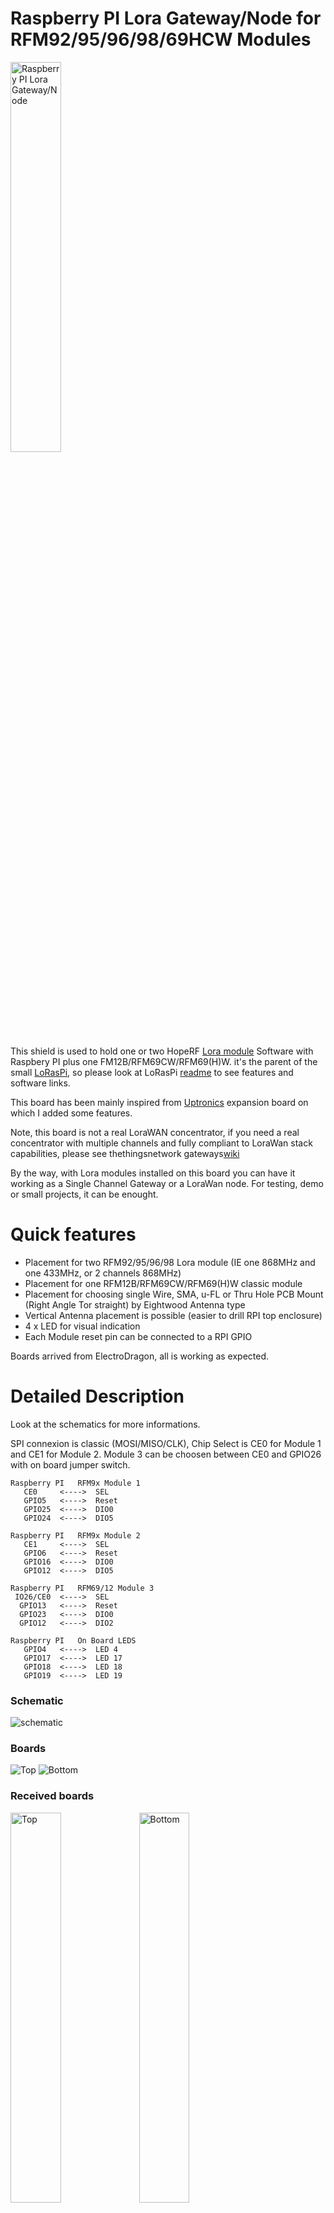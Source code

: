Raspberry PI Lora Gateway/Node for RFM92/95/96/98/69HCW Modules
===============================================================

<img src="https://raw.githubusercontent.com/hallard/RPI-Lora-Gateway/master/images/RPI-Lora-Gateway-mounted.jpg" height="40%" width="40%" alt="Raspberry PI Lora Gateway/Node">    

This shield is used to hold one or two HopeRF [Lora module][4] Software with Raspbery PI plus one FM12B/RFM69CW/RFM69(H)W.
it's the parent of the small [LoRasPi][11], so please look at LoRasPi [readme][12] to see features and software links.

This board has been mainly inspired from [Uptronics][14] expansion board on which I added some features.

Note, this board is not a real LoraWAN concentrator, if you need a real concentrator with multiple channels and fully compliant to LoraWan stack capabilities, please see thethingsnetwork gateways[wiki][1] 

By the way, with Lora modules installed on this board you can have it working as a Single Channel Gateway or a LoraWan node. For testing, demo or small projects, it can be enought.

Quick features 
==============

- Placement for two RFM92/95/96/98 Lora module (IE one 868MHz and one 433MHz, or 2 channels 868MHz)
- Placement for one RFM12B/RFM69CW/RFM69(H)W classic module
- Placement for choosing single Wire, SMA, u-FL or Thru Hole PCB Mount (Right Angle Tor straight)
by Eightwood Antenna type
- Vertical Antenna placement is possible (easier to drill RPI top enclosure)
- 4 x LED for visual indication
- Each Module reset pin can be connected to a RPI GPIO

Boards arrived from ElectroDragon, all is working as expected.

Detailed Description
====================

Look at the schematics for more informations.

SPI connexion is classic (MOSI/MISO/CLK), Chip Select is CE0 for Module 1 and CE1 for Module 2. Module 3 can be choosen between CE0 and GPIO26 with on board jumper switch.

```
Raspberry PI   RFM9x Module 1
   CE0     <---->  SEL
   GPIO5   <---->  Reset
   GPIO25  <---->  DIO0 
   GPIO24  <---->  DIO5 

Raspberry PI   RFM9x Module 2
   CE1     <---->  SEL
   GPIO6   <---->  Reset
   GPIO16  <---->  DIO0 
   GPIO12  <---->  DIO5 

Raspberry PI   RFM69/12 Module 3
 IO26/CE0  <---->  SEL
  GPIO13   <---->  Reset
  GPIO23   <---->  DIO0 
  GPIO12   <---->  DIO2

Raspberry PI   On Board LEDS
   GPIO4   <---->  LED 4
   GPIO17  <---->  LED 17
   GPIO18  <---->  LED 18
   GPIO19  <---->  LED 19
```

### Schematic  
![schematic](https://raw.githubusercontent.com/hallard/RPI-Lora-Gateway/master/images/RPI-Lora-Gateway-sch.png)  

### Boards  
<img src="https://raw.githubusercontent.com/hallard/RPI-Lora-Gateway/master/images/RPI-Lora-Gateway-top.png" alt="Top">    
<img src="https://raw.githubusercontent.com/hallard/RPI-Lora-Gateway/master/images/RPI-Lora-Gateway-bot.png" alt="Bottom"> 

### Received boards 

<img src="https://raw.githubusercontent.com/hallard/RPI-Lora-Gateway/master/images/RPI-Lora-Gateway-top.jpg" height="40%" width="40%" alt="Top">    

<img src="https://raw.githubusercontent.com/hallard/RPI-Lora-Gateway/master/images/RPI-Lora-Gateway-bot.jpg" height="40%" width="40%" alt="Bottom"> 

You can order the PCB of this board [PCBs.io][13]. PCBs.io give me some reward when you order my designed boards from their site. This is pretty good, because I can use these rewards to create and design new boards and order boards for a discounted price and share new boards.

### Assembled and mounted board

Here is my testing board, as you can see, 3 modules on it    
- Module 1 (top left) Lora RFM95 868MHz
- Module 2 (bottom left) Lora RFM98 433MHz
- Module 3 (right) RFM69HW 433MHz

<img src="https://raw.githubusercontent.com/hallard/RPI-Lora-Gateway/master/images/RPI-Lora-Gateway-mounted.jpg" alt="Mounted">    

##License

You can do whatever you like with this design.

##Misc
See news and other projects on my [blog][2] 

[1]: https://www.thethingsnetwork.org/wiki/Hardware/Gateways/Overview
[2]: https://hallard.me
[4]: http://www.hoperf.com/rf_transceiver/lora/
[5]: https://github.com/hallard/single_chan_pkt_fwd
[6]: http://www.daveakerman.com/?p=1719
[7]: https://store.uputronics.com/index.php?route=product/product&search=lora&product_id=68
[8]: https://PCBs.io/share/zkD74
[9]: https://github.com/matthijskooijman/arduino-lmic/
[10]: https://github.com/hallard/RadioHead
[11]: https://github.com/hallard/LoRasPI
[12]: https://github.com/hallard/LoRasPI/blob/master/README.md
[13]: https://PCBs.io/share/zvxQ8
[14]: https://store.uputronics.com/index.php?route=product/product&search=lora&product_id=68
